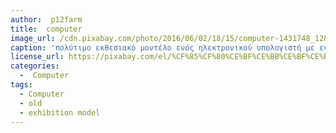 ```yaml
---
author:  p12farm
title:  computer
image_url: /cdn.pixabay.com/photo/2016/06/02/18/15/computer-1431748_1280.jpg
caption: 'πολύτιμο εκθεσιακό μοντέλο ενός ηλεκτρονικού υπολογιστή με ενσωματωμένο πληκτρολόγιο'
license_url: https://pixabay.com/el/%CF%85%CF%80%CE%BF%CE%BB%CE%BF%CE%B3%CE%B9%CF%83%CF%84%CE%AE-%CE%BC%CE%B7%CF%87%CE%AC%CE%BD%CE%B7%CE%BC%CE%B1-vintage-retro-1431748/
categories:
  -  Computer
tags:
  - Computer
  - old
  - exhibition model
---
```


